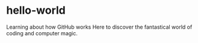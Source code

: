 # hello-world
Learning about how GitHub works
Here to discover the fantastical world of coding and computer magic.
